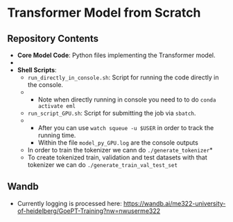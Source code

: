# Transformer Model from Scratch

## Repository Contents
- **Core Model Code**: Python files implementing the Transformer model.
- 
- **Shell Scripts**:
  - `run_directly_in_console.sh`: Script for running the code directly in the console.
  - - Note when directly running in console you need to to do `conda activate eml`
  - `run_script_GPU.sh`: Script for submitting the job via `sbatch`.
  - - After you can use `watch squeue -u $USER` in order to track the running time.
    - Within the file `model_py_GPU.log` are the console outputs
  * In order to train the tokenizer we cann do `./generate_tokenizer`*
  * To create tokenized train, validation and test datasets with that tokenizer we can do `./generate_train_val_test_set`

## Wandb
- Currently logging is processed here: https://wandb.ai/me322-university-of-heidelberg/GoePT-Training?nw=nwuserme322
